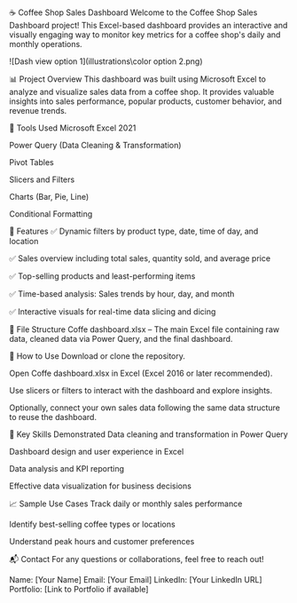 ☕ Coffee Shop Sales Dashboard
Welcome to the Coffee Shop Sales Dashboard project! This Excel-based dashboard provides an interactive and visually engaging way to monitor key metrics for a coffee shop's daily and monthly operations.

![Dash view option 1](illustrations\color option 2.png)

📊 Project Overview
This dashboard was built using Microsoft Excel to analyze and visualize sales data from a coffee shop. It provides valuable insights into sales performance, popular products, customer behavior, and revenue trends.

🧰 Tools Used
Microsoft Excel 2021

Power Query (Data Cleaning & Transformation)

Pivot Tables

Slicers and Filters

Charts (Bar, Pie, Line)

Conditional Formatting

📌 Features
✅ Dynamic filters by product type, date, time of day, and location

✅ Sales overview including total sales, quantity sold, and average price

✅ Top-selling products and least-performing items

✅ Time-based analysis: Sales trends by hour, day, and month

✅ Interactive visuals for real-time data slicing and dicing

📁 File Structure
Coffe dashboard.xlsx – The main Excel file containing raw data, cleaned data via Power Query, and the final dashboard.

🚀 How to Use
Download or clone the repository.

Open Coffe dashboard.xlsx in Excel (Excel 2016 or later recommended).

Use slicers or filters to interact with the dashboard and explore insights.

Optionally, connect your own sales data following the same data structure to reuse the dashboard.

🎯 Key Skills Demonstrated
Data cleaning and transformation in Power Query

Dashboard design and user experience in Excel

Data analysis and KPI reporting

Effective data visualization for business decisions

📈 Sample Use Cases
Track daily or monthly sales performance

Identify best-selling coffee types or locations

Understand peak hours and customer preferences

📬 Contact
For any questions or collaborations, feel free to reach out!

Name: [Your Name]
Email: [Your Email]
LinkedIn: [Your LinkedIn URL]
Portfolio: [Link to Portfolio if available]

